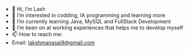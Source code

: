 - 👋 Hi, I’m Lash
- 👀 I’m interested in codding, IA programming and learning more 
- 🌱 I’m currently learning Java, MySQL and FullStack Development
- 💞️ I’m keen on at working experiences that helps me to develop myself
- 📫 How to reach me:
- Email: lakshmanasai9@gmail.com

<!---
LGGC/LGGC is a ✨ special ✨ repository because its `README.md` (this file) appears on your GitHub profile.
You can click the Preview link to take a look at your changes.
--->
